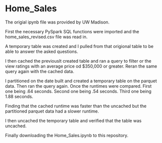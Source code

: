 # Home_Sales

The origial ipynb file was provided by UW Madison. 

First the necessary PySpark SQL functions were imported and the home_sales_revised.csv file was read in. 

A temporary table was created and I pulled from that origional table to be able to answer the asked questions. 

I then cached the previouslt created table and ran a query to filter or the view ratings with an average price od $350,000 or greater. Reran the same query again with the cached data. 

I partitioned on the date built and created a temporary table on the parquet data. Then ran the query again.  Once the runtimes were compared. 
  First one being .64 seconds. 
  Second one being .54 seconds. 
  Third one being 1.88 seconds. 

Finding that the cached runtime was faster than the uncached but the partitioned parquet data had a slower runtime.

  
I then uncached the temporary table and verified that the table was uncached. 

Finally downloading the Home_Sales.ipynb to this repository. 
